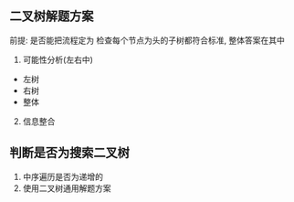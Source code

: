 

## 二叉树解题方案

前提: 是否能把流程定为 检查每个节点为头的子树都符合标准, 整体答案在其中

1. 可能性分析(左右中)

- 左树
- 右树
- 整体

2. 信息整合

## 判断是否为搜索二叉树

1. 中序遍历是否为递增的
2. 使用二叉树通用解题方案

